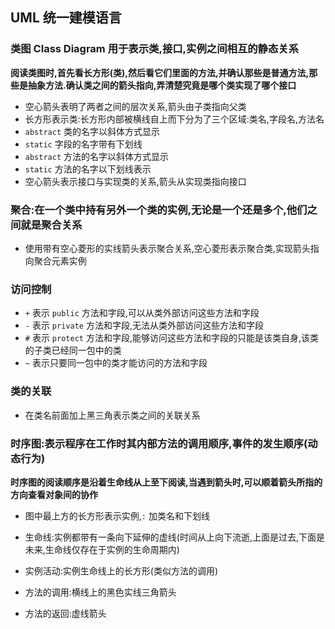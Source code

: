 ## UML 统一建模语言

### 类图 Class Diagram 用于表示类,接口,实例之间相互的静态关系

__阅读类图时,首先看长方形(类),然后看它们里面的方法,并确认那些是普通方法,那些是抽象方法.确认类之间的箭头指向,弄清楚究竟是哪个类实现了哪个接口__

* 空心箭头表明了两者之间的层次关系,箭头由子类指向父类
* 长方形表示类:长方形内部被横线自上而下分为了三个区域:类名,字段名,方法名
* `abstract` 类的名字以斜体方式显示
* `static` 字段的名字带有下划线
* `abstract` 方法的名字以斜体方式显示
* `static` 方法的名字以下划线表示
* 空心箭头表示接口与实现类的关系,箭头从实现类指向接口

### 聚合:在一个类中持有另外一个类的实例,无论是一个还是多个,他们之间就是聚合关系

* 使用带有空心菱形的实线箭头表示聚合关系,空心菱形表示聚合类,实现箭头指向聚合元素实例

### 访问控制

* `+` 表示 `public` 方法和字段,可以从类外部访问这些方法和字段
* `-` 表示 `private` 方法和字段,无法从类外部访问这些方法和字段
* `#` 表示 `protect` 方法和字段,能够访问这些方法和字段的只能是该类自身,该类的子类已经同一包中的类
* `~` 表示只要同一包中的类才能访问的方法和字段

### 类的关联

* 在类名前面加上黑三角表示类之间的关联关系

### 时序图:表示程序在工作时其内部方法的调用顺序,事件的发生顺序(动态行为)

__时序图的阅读顺序是沿着生命线从上至下阅读,当遇到箭头时,可以顺着箭头所指的方向查看对象间的协作__

* 图中最上方的长方形表示实例,`:` 加类名和下划线

* 生命线:实例都带有一条向下延伸的虚线(时间从上向下流逝,上面是过去,下面是未来,生命线仅存在于实例的生命周期内)

* 实例活动:实例生命线上的长方形(类似方法的调用)

* 方法的调用:横线上的黑色实线三角箭头

* 方法的返回:虚线箭头
